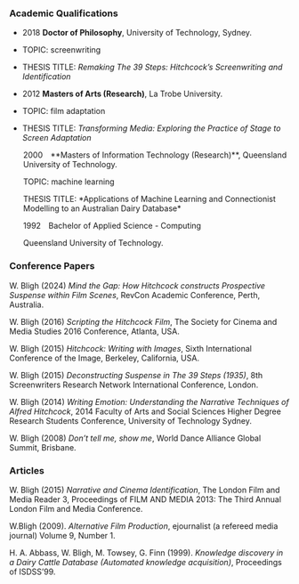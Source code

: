 
### Academic Qualifications

- 2018 **Doctor of Philosophy**, University of Technology, Sydney.
- TOPIC: screenwriting
- THESIS TITLE: *Remaking The 39 Steps: Hitchcock’s Screenwriting and Identification*

- 2012 **Masters of Arts (Research)**, La Trobe University.
- TOPIC: film adaptation
- THESIS TITLE: *Transforming Media: Exploring the Practice of Stage to Screen Adaptation*

<p style="margin-left: 25px;">2000&emsp;**Masters of Information Technology (Research)**, Queensland University of Technology.</p>
<p style="margin-left: 25px; margin-top: 0px;">TOPIC: machine learning</p>
<p style="margin-left: 25px; margin-top: 0px;">THESIS TITLE: *Applications of Machine Learning and Connectionist Modelling to an Australian Dairy Database*</p>

<p style="margin-left: 25px;">1992&emsp;Bachelor of Applied Science - Computing</p>
<p style="margin-left: 25px; margin-top: 0px;">Queensland University of Technology.</p>

### Conference Papers

W. Bligh (2024) *Mind the Gap: How Hitchcock constructs Prospective Suspense within Film Scenes*, RevCon Academic Conference, Perth, Australia.

W. Bligh (2016) *Scripting the Hitchcock Film*, The Society for Cinema and Media Studies 2016 Conference, Atlanta, USA.

W. Bligh (2015) *Hitchcock: Writing with Images*, Sixth International Conference of the Image, Berkeley, California, USA.

W. Bligh (2015) *Deconstructing Suspense in The 39 Steps (1935)*, 8th Screenwriters Research Network International Conference, London.

W. Bligh (2014) *Writing Emotion: Understanding the Narrative Techniques of Alfred Hitchcock*, 2014 Faculty of Arts and Social Sciences Higher Degree Research Students Conference, University of Technology Sydney.

W. Bligh (2008) *Don’t tell me, show me*, World Dance Alliance Global Summit, Brisbane.


### Articles

W. Bligh (2015) *Narrative and Cinema Identification*, The London Film and Media Reader 3, Proceedings of FILM AND MEDIA 2013: The Third Annual London Film and Media Conference.

W.Bligh (2009). *Alternative Film Production*, ejournalist (a refereed media journal) Volume 9, Number 1.

H. A. Abbass, W. Bligh, M. Towsey, G. Finn (1999). *Knowledge discovery in a Dairy Cattle Database (Automated knowledge acquisition)*, Proceedings of ISDSS’99.
